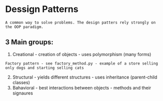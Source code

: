 # Dessign Patterns
```
A common way to solve problems. The design patters rely strongly on the OOP paradigm. 
```

## 3 Main groups: 
1. Creational - creation of objects - uses polymorphism (many forms)
   
```Factory pattern - see factory_method.py - example of a store selling only dogs and starting selling cats ```

2. Structural - yields different structures - uses inheritance (parent-child classes)
3. Bahavioral - best interactions between objects - methods and their signaures